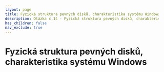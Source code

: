 ```yaml
---
layout: page
title: Fyzická struktura pevných disků, charakteristika systému Windows 
description: Otázka č.14 - Fyzická struktura pevných disků, charakteristika systému Windows 
has_children: false
nav_exclude: true
---
```

# Fyzická struktura pevných disků, charakteristika systému Windows 